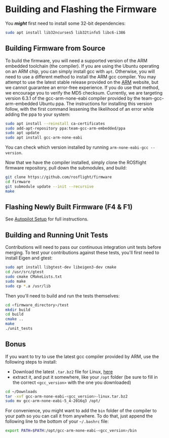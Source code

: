# Building and Flashing the Firmware

You _**might**_ first need to install some 32-bit dependencies:

```bash
sudo apt install lib32ncurses5 lib32tinfo5 libc6-i386
```

## Building Firmware from Source

To build the firmware, you will need a supported version of the ARM embedded toolchain (the compiler). If you are using the Ubuntu operating on an ARM chip, you can simply install gcc with `apt`. Otherwise, you will need to use a different method to install the ARM gcc compiler. You may attempt to use the latest stable release provided on the [ARM](https://developer.arm.com/tools-and-software/open-source-software/developer-tools/gnu-toolchain/gnu-rm/downloads) website, but we cannot guarantee an error-free experience. If you do use that method, we encourage you to verify the MD5 checksum. Currently, we are targeting version 6.3.1 of the gcc-arm-none-eabi compiler provided by the team-gcc-arm-embedded Ubuntu ppa. The instructions for installing this version follow, with the first command lessening the likelihood of an error while adding the ppa to your system:

``` bash
sudo apt install --reinstall ca-certificates
sudo add-apt-repository ppa:team-gcc-arm-embedded/ppa
sudo apt update
sudo apt install gcc-arm-none-eabi
```

You can check which version installed by running `arm-none-eabi-gcc --version`.

Now that we have the compiler installed, simply clone the ROSflight firmware repository, pull down the submodules, and build:

``` bash
git clone https://github.com/rosflight/firmware
cd firmware
git submodule update --init --recursive
make
```

## Flashing Newly Built Firmware (F4 & F1)

See [Autopilot Setup](/user-guide/autopilot-setup.md) for full instructions.


## Building and Running Unit Tests

Contributions will need to pass our continuous integration unit tests before merging. To test your contributions against these tests, you'll first need to install Eigen and gtest:

``` bash
sudo apt install libgtest-dev libeigen3-dev cmake
cd /usr/src/gtest
sudo cmake CMakeLists.txt
sudo make
sudo cp *.a /usr/lib
```

Then you'll need to build and run the tests themselves:

``` bash
cd <firmware_directory>/test
mkdir build
cd build
cmake ..
make
./unit_tests
```

## Bonus

If you want to try to use the latest gcc compiler provided by ARM, use the following steps to install:

* Download the latest `.tar.bz2` file for Linux, [here](https://developer.arm.com/tools-and-software/open-source-software/developer-tools/gnu-toolchain/gnu-rm/downloads)
* extract it, and put it somewhere, like your `/opt` folder (be sure to fill in the correct `<gcc_version>` with the one you downloaded)

``` bash
cd ~/Downloads
tar -xvf gcc-arm-none-eabi-<gcc_version>-linux.tar.bz2
sudo mv gcc-arm-none-eabi-5_4-2016q3 /opt/
```

For convenience, you might want to add the `bin` folder of the compiler to your path so you can call it from anywhere. To do that, just append the following line to the bottom of your `~/.bashrc` file:

``` bash
export PATH=$PATH:/opt/gcc-arm-none-eabi-<gcc_version>/bin
```
